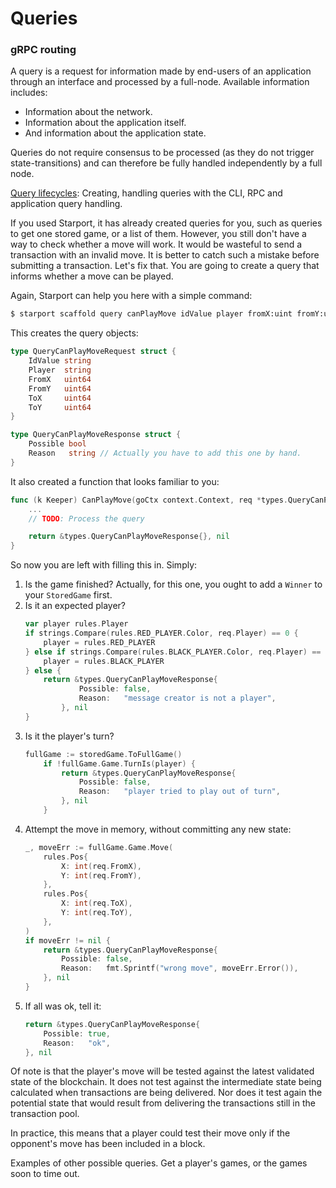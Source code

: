 # Queries

### gRPC routing

A query is a request for information made by end-users of an application through an interface and processed by a full-node. Available information includes:

* Information about the network.
* Information about the application itself.
* And information about the application state.

Queries do not require consensus to be processed (as they do not trigger state-transitions) and can therefore be fully handled independently by a full node.

<HighlightBox info=”info”>

[Query lifecycles](https://github.com/cosmos/cosmos-sdk/blob/master/docs/basics/query-lifecycle.md): Creating, handling queries with the CLI, RPC and application query handling.

</HighlightBox>

<ExpansionPanel title="Show me some code for my checkers blockchain">

If you used Starport, it has already created queries for you, such as queries to get one stored game, or a list of them. However, you still don't have a way to check whether a move will work. It would be wasteful to send a transaction with an invalid move. It is better to catch such a mistake before submitting a transaction. Let's fix that. You are going to create a query that informs whether a move can be played.

Again, Starport can help you here with a simple command:

```sh
$ starport scaffold query canPlayMove idValue player fromX:uint fromY:uint toX:uint toY:uint --module checkers --response possible:bool
```
This creates the query objects:

```go
type QueryCanPlayMoveRequest struct {
    IdValue string
    Player  string
    FromX   uint64
    FromY   uint64
    ToX     uint64
    ToY     uint64
}

type QueryCanPlayMoveResponse struct {
    Possible bool
    Reason   string // Actually you have to add this one by hand.
}
```
It also created a function that looks familiar to you:

```go
func (k Keeper) CanPlayMove(goCtx context.Context, req *types.QueryCanPlayMoveRequest) (*types.QueryCanPlayMoveResponse, error) {
    ...
    // TODO: Process the query

    return &types.QueryCanPlayMoveResponse{}, nil
}
```
So now you are left with filling this in. Simply:

1. Is the game finished? Actually, for this one, you ought to add a `Winner` to your `StoredGame` first.
2. Is it an expected player?
    ```go
    var player rules.Player
    if strings.Compare(rules.RED_PLAYER.Color, req.Player) == 0 {
        player = rules.RED_PLAYER
    } else if strings.Compare(rules.BLACK_PLAYER.Color, req.Player) == 0 {
        player = rules.BLACK_PLAYER
    } else {
        return &types.QueryCanPlayMoveResponse{
                Possible: false,
                Reason:   "message creator is not a player",
            }, nil
    }
    ```
3. Is it the player's turn?
    ```go
    fullGame := storedGame.ToFullGame()
        if !fullGame.Game.TurnIs(player) {
            return &types.QueryCanPlayMoveResponse{
                Possible: false,
                Reason:   "player tried to play out of turn",
            }, nil
        }
    ```
4. Attempt the move in memory, without committing any new state:
    ```go
    _, moveErr := fullGame.Game.Move(
        rules.Pos{
            X: int(req.FromX),
            Y: int(req.FromY),
        },
        rules.Pos{
            X: int(req.ToX),
            Y: int(req.ToY),
        },
    )
    if moveErr != nil {
        return &types.QueryCanPlayMoveResponse{
            Possible: false,
            Reason:   fmt.Sprintf("wrong move", moveErr.Error()),
        }, nil
    }
    ```
5. If all was ok, tell it:
    ```go
    return &types.QueryCanPlayMoveResponse{
        Possible: true,
        Reason:   "ok",
    }, nil
    ```
Of note is that the player's move will be tested against the latest validated state of the blockchain. It does not test against the intermediate state being calculated when transactions are being delivered. Nor does it test again the potential state that would result from delivering the transactions still in the transaction pool.

In practice, this means that a player could test their move only if the opponent's move has been included in a block.

Examples of other possible queries. Get a player's games, or the games soon to time out.

</ExpansionPanel>

